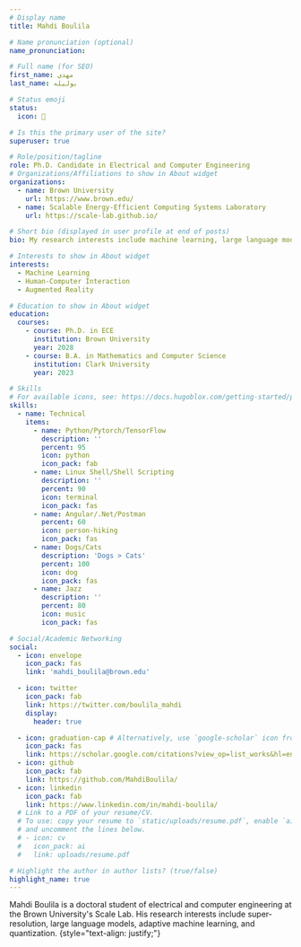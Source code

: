 ```yaml
---
# Display name
title: Mahdi Boulila

# Name pronunciation (optional)
name_pronunciation: 

# Full name (for SEO)
first_name: مهدي 
last_name: بوليله 

# Status emoji
status:
  icon: 🎯

# Is this the primary user of the site?
superuser: true

# Role/position/tagline
role: Ph.D. Candidate in Electrical and Computer Engineering
# Organizations/Affiliations to show in About widget
organizations:
  - name: Brown University
    url: https://www.brown.edu/
  - name: Scalable Energy-Efficient Computing Systems Laboratory
    url: https://scale-lab.github.io/

# Short bio (displayed in user profile at end of posts)
bio: My research interests include machine learning, large language models, and hardware software co-design optimization.

# Interests to show in About widget
interests:
  - Machine Learning
  - Human-Computer Interaction
  - Augmented Reality

# Education to show in About widget
education:
  courses:
    - course: Ph.D. in ECE
      institution: Brown University
      year: 2028
    - course: B.A. in Mathematics and Computer Science
      institution: Clark University
      year: 2023

# Skills
# For available icons, see: https://docs.hugoblox.com/getting-started/page-builder/#icons
skills:
  - name: Technical
    items:
      - name: Python/Pytorch/TensorFlow
        description: ''
        percent: 95
        icon: python
        icon_pack: fab
      - name: Linux Shell/Shell Scripting
        description: ''
        percent: 90
        icon: terminal
        icon_pack: fas
      - name: Angular/.Net/Postman
        percent: 60
        icon: person-hiking
        icon_pack: fas
      - name: Dogs/Cats
        description: 'Dogs > Cats'
        percent: 100
        icon: dog
        icon_pack: fas
      - name: Jazz
        description: ''
        percent: 80
        icon: music
        icon_pack: fas

# Social/Academic Networking
social:
  - icon: envelope
    icon_pack: fas
    link: 'mahdi_boulila@brown.edu'

  - icon: twitter
    icon_pack: fab
    link: https://twitter.com/boulila_mahdi
    display:
      header: true

  - icon: graduation-cap # Alternatively, use `google-scholar` icon from `ai` icon pack
    icon_pack: fas
    link: https://scholar.google.com/citations?view_op=list_works&hl=en&user=bgJoBXoAAAAJ
  - icon: github
    icon_pack: fab
    link: https://github.com/MahdiBoulila/
  - icon: linkedin
    icon_pack: fab
    link: https://www.linkedin.com/in/mahdi-boulila/
  # Link to a PDF of your resume/CV.
  # To use: copy your resume to `static/uploads/resume.pdf`, enable `ai` icons in `params.yaml`,
  # and uncomment the lines below.
  # - icon: cv
  #   icon_pack: ai
  #   link: uploads/resume.pdf

# Highlight the author in author lists? (true/false)
highlight_name: true
---
```


Mahdi Boulila is a doctoral student of electrical and computer engineering at the Brown University's Scale Lab. His research interests include super-resolution, large language models, adaptive machine learning, and quantization.
{style="text-align: justify;"}
